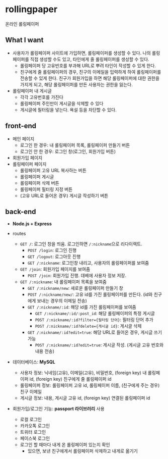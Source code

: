 # rollingpaper
온라인 롤링페이퍼

## What I want
- 사용자가 롤링페이퍼 사이트에 가입하면, 롤링페이퍼를 생성할 수 있다. 나의 롤링페이퍼를 직접 생성할 수도 있고, 타인에게 줄 롤링페이퍼를 생성할 수 있다.
    - 롤링페이퍼 당 고유번호를 부과해 URL로 뿌려 타인이 작성할 수 있게 한다.
    - 친구에게 줄 롤링페이퍼의 경우, 친구의 이메일을 입력하게 하여 롤링페이퍼를 전송할 수 있게 한다. 친구가 회원가입을 하면 해당 롤링페이퍼에 대한 권한을 가지게 되고, 해당 롤링페이퍼를 만든 사용자는 권한을 잃는다.
- 롤링페이퍼 내 게시글
    - 각각 고유번호를 가진다
    - 롤링페이퍼 주인만이 게시글을 삭제할 수 있다
    - 게시글에 필터링을 넣는다. 욕설 등을 차단할 수 있다.

## front-end
- 메인 페이지
    - 로그인 한 경우: 내 롤링페이퍼 목록, 롤링페이퍼 만들기 버튼
    - 로그인 안 한 경우: 로그인 창(로그인, 회원가입 버튼)
- 회원가입 페이지
- 롤링페이퍼 페이지
    - 롤링페이퍼 고유 URL 복사하는 버튼
    - 롤링페이퍼 게시글
    - 롤링페이퍼 삭제 버튼
    - 롤링페이퍼 필터링 지정 버튼
    - (고유 URL로 들어온 경우) 게시글 작성하기 버튼

## back-end
- **Node.js + Express**
- routes
    - `GET /`: 로그인 창을 띄움. 로그인하면 `/:nickname`으로 리다이렉트.
        - `POST /login`: 로그인 진행
        - `GET /logout`: 로그아웃 진행
        - `GET /:nickname`: 로그인창 내리고, 사용자의 롤링페이퍼를 보여줌
    - `GET /join`: 회원가입 페이지를 보여줌
        - `POST /join`: 회원가입 진행. 데베에 사용자 정보 저장.
    - `GET /:nickname`: 내 롤링페이퍼 목록을 보여줌
        - `GET /:nickname/new`: 새로운 롤링페이퍼 만들기 창
        - `POST /:nickname/new/`: 고유 id를 가진 롤링페이퍼를 만든다. (id와 친구에게 보내는 경우의 이메일 전송)
        - `GET /:nickname/:id`: 해당 id를 가진 롤링페이퍼를 보여줌
            - `GET /:nickname/:id/:post_id`: 해당 롤링페이퍼의 특정 게시글
            - `POST /:nickname/:id?filter={필터링 단어}`: 필터링 단어 추가
            - `POST /:nickname/:id?delete={게시글 id}`: 게시글 삭제
        - `GET /:nickname/:id?edit=true`: 해당 URL로 들어온 경우, 게시글 쓰기 가능
            - `POST /:nickname/:id?edit=true`: 게시글 작성. (게시글 고유 번호와 내용 전송)

- 데이터베이스: **MySQL**
    - 사용자 정보: 닉네임(고유), 이메일(고유), 비밀번호, (foreign key) 내 롤링페이퍼 id, (foreign key) 친구에게 줄 롤링페이퍼 id
    - 롤링페이퍼 정보: 롤링페이퍼 고유 id, 롤링페이퍼 이름, (친구에게 주는 경우) 친구 이메일
    - 게시글 정보: 내용, 게시글 고유 id, (foreign key) 연결된 롤링페이퍼 id

- 회원가입/로그인 기능: **passport 라이브러리** 사용
    - 로컬 로그인
    - 카카오톡 로그인
    - 트위터 로그인
    - 페이스북 로그인
    - 로그인 할 때마다 내게 온 롤링페이퍼 있는지 확인
        - 있으면, 보낸 친구에게서 롤링페이퍼 삭제하고 내게로 옮기기
